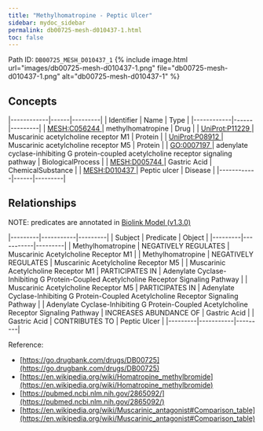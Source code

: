 ```yaml
---
title: "Methylhomatropine - Peptic Ulcer"
sidebar: mydoc_sidebar
permalink: db00725-mesh-d010437-1.html
toc: false 
---
```



Path ID: `DB00725_MESH_D010437_1`
{% include image.html url="images/db00725-mesh-d010437-1.png" file="db00725-mesh-d010437-1.png" alt="db00725-mesh-d010437-1" %}

## Concepts

|------------|------|---------|
| Identifier | Name | Type    |
|------------|------|---------|
| <a href="https://identifiers.org/MESH:C056244">MESH:C056244 </a> | methylhomatropine | Drug |
| <a href="https://identifiers.org/UniProt:P11229">UniProt:P11229 </a> | Muscarinic acetylcholine receptor M1 | Protein |
| <a href="https://identifiers.org/UniProt:P08912">UniProt:P08912 </a> | Muscarinic acetylcholine receptor M5 | Protein |
| <a href="https://identifiers.org/GO:0007197">GO:0007197 </a> | adenylate cyclase-inhibiting G protein-coupled acetylcholine receptor signaling pathway | BiologicalProcess |
| <a href="https://identifiers.org/MESH:D005744">MESH:D005744 </a> | Gastric Acid | ChemicalSubstance |
| <a href="https://identifiers.org/MESH:D010437">MESH:D010437 </a> | Peptic ulcer | Disease |
|------------|------|---------|

## Relationships


NOTE: predicates are annotated in <a href="https://github.com/biolink/biolink-model/releases/tag/v1.3.0">Biolink Model (v1.3.0)</a>

|---------|-----------|---------|
| Subject | Predicate | Object  |
|---------|-----------|---------|
| Methylhomatropine | NEGATIVELY REGULATES | Muscarinic Acetylcholine Receptor M1 |
| Methylhomatropine | NEGATIVELY REGULATES | Muscarinic Acetylcholine Receptor M5 |
| Muscarinic Acetylcholine Receptor M1 | PARTICIPATES IN | Adenylate Cyclase-Inhibiting G Protein-Coupled Acetylcholine Receptor Signaling Pathway |
| Muscarinic Acetylcholine Receptor M5 | PARTICIPATES IN | Adenylate Cyclase-Inhibiting G Protein-Coupled Acetylcholine Receptor Signaling Pathway |
| Adenylate Cyclase-Inhibiting G Protein-Coupled Acetylcholine Receptor Signaling Pathway | INCREASES ABUNDANCE OF | Gastric Acid |
| Gastric Acid | CONTRIBUTES TO | Peptic Ulcer |
|---------|-----------|---------|

Reference: 
  - [https://go.drugbank.com/drugs/DB00725](https://go.drugbank.com/drugs/DB00725)
  - [https://en.wikipedia.org/wiki/Homatropine_methylbromide](https://en.wikipedia.org/wiki/Homatropine_methylbromide)
  - [https://pubmed.ncbi.nlm.nih.gov/2865092/](https://pubmed.ncbi.nlm.nih.gov/2865092/)
  - [https://en.wikipedia.org/wiki/Muscarinic_antagonist#Comparison_table](https://en.wikipedia.org/wiki/Muscarinic_antagonist#Comparison_table)

